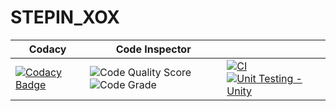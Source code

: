 # STEPIN_XOX
| Codacy | Code Inspector |   |
| --- | --- | --- |
| [![Codacy Badge](https://app.codacy.com/project/badge/Grade/6c34e309f03e498d9aeca45e24a2c819)](https://www.codacy.com/gh/purvithask/STEPIN_XOX/dashboard?utm_source=github.com&amp;utm_medium=referral&amp;utm_content=purvithask/STEPIN_XOX&amp;utm_campaign=Badge_Grade) | ![Code Quality Score](https://www.code-inspector.com/project/28329/score/svg) ![Code Grade](https://www.code-inspector.com/project/28329/status/svg) | [![CI](https://github.com/purvithask/STEPIN_XOX/actions/workflows/main.yml/badge.svg)](https://github.com/purvithask/STEPIN_XOX/actions/workflows/main.yml) [![Unit Testing - Unity](https://github.com/purvithask/STEPIN_XOX/actions/workflows/unity.yml/badge.svg)](https://github.com/purvithask/STEPIN_XOX/actions/workflows/unity.yml)|
